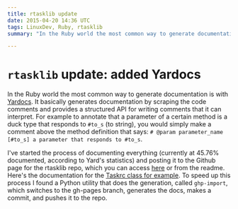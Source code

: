 ```yaml
---
title: rtasklib update
date: 2015-04-20 14:36 UTC
tags: LinuxDev, Ruby, rtasklib
summary: "In the Ruby world the most common way to generate documentation is with Yardocs. It basically generates documentation by scraping the code comments and provides a structured API for writing comments that it can interpret. For example to annotate that a parameter of a certain method is a duck type that responds to #to_s (to string), you would simply make a comment above the method definition that says: # @param parameter_name [#to_s] a parameter that responds to #to_s."

---
```


# `rtasklib` update: added Yardocs

In the Ruby world the most common way to generate documentation is with [Yardocs](http://yardoc.org). It basically generates documentation by scraping the code comments and provides a structured API for writing comments that it can interpret. For example to annotate that a parameter of a certain method is a duck type that responds to `#to_s` (to string), you would simply make a comment above the method definition that says: `# @param parameter_name [#to_s] a parameter that responds to #to_s`.

I've started the process of documenting everything (currently at 45.76% documented, according to Yard's statistics) and posting it to the Github page for the rtasklib repo, which you can access [here](http://will-paul.com/rtasklib/) or from the readme. Here's the documentation for the [Taskrc class for example](http://will-paul.com/rtasklib/Rtasklib/Taskrc.html). To speed up this process I found a Python utility that does the generation, called `ghp-import`, which switches to the gh-pages branch, generates the docs, makes a commit, and pushes it to the repo.
